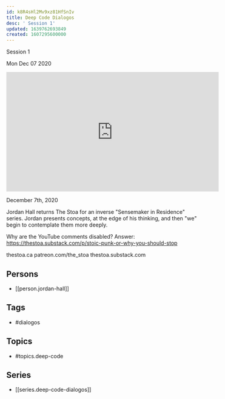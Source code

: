 ```yaml
---
id: k8R4sHl2Mv9xz81HfSnIv
title: Deep Code Dialogos
desc: ' Session 1'
updated: 1639762693849
created: 1607295600000
---
```



 Session 1

Mon Dec 07 2020

<iframe width="560" height="315" src="https://www.youtube.com/embed/SYm-tfNibYY" title="Deep Code Dialogos: Session 1 w/ Jordan Hall" frameborder="0" allow="accelerometer; autoplay; clipboard-write; encrypted-media; gyroscope; picture-in-picture" allowfullscreen ></iframe>

December 7th, 2020

Jordan Hall returns The Stoa for an inverse "Sensemaker in Residence" series. Jordan presents concepts, at the edge of his thinking, and then "we" begin to contemplate them more deeply.

Why are the YouTube comments disabled? Answer: https://thestoa.substack.com/p/stoic-punk-or-why-you-should-stop

thestoa.ca
patreon.com/the_stoa
thestoa.substack.com

## Persons

- [[person.jordan-hall]]

## Tags

- #dialogos

## Topics

- #topics.deep-code

## Series

- [[series.deep-code-dialogos]]

